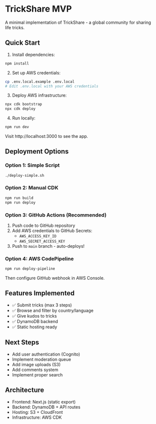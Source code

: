 # TrickShare MVP

A minimal implementation of TrickShare - a global community for sharing life tricks.

## Quick Start

1. Install dependencies:
```bash
npm install
```

2. Set up AWS credentials:
```bash
cp .env.local.example .env.local
# Edit .env.local with your AWS credentials
```

3. Deploy AWS infrastructure:
```bash
npx cdk bootstrap
npx cdk deploy
```

4. Run locally:
```bash
npm run dev
```

Visit http://localhost:3000 to see the app.

## Deployment Options

### Option 1: Simple Script
```bash
./deploy-simple.sh
```

### Option 2: Manual CDK
```bash
npm run build
npm run deploy
```

### Option 3: GitHub Actions (Recommended)
1. Push code to GitHub repository
2. Add AWS credentials to GitHub Secrets:
   - `AWS_ACCESS_KEY_ID`
   - `AWS_SECRET_ACCESS_KEY`
3. Push to `main` branch - auto-deploys!

### Option 4: AWS CodePipeline
```bash
npm run deploy-pipeline
```
Then configure GitHub webhook in AWS Console.

## Features Implemented

- ✅ Submit tricks (max 3 steps)
- ✅ Browse and filter by country/language
- ✅ Give kudos to tricks
- ✅ DynamoDB backend
- ✅ Static hosting ready

## Next Steps

- Add user authentication (Cognito)
- Implement moderation queue
- Add image uploads (S3)
- Add comments system
- Implement proper search

## Architecture

- Frontend: Next.js (static export)
- Backend: DynamoDB + API routes
- Hosting: S3 + CloudFront
- Infrastructure: AWS CDK
